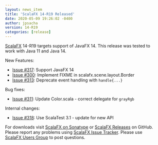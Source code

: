 ```yaml
---
layout: news_item
title: 'ScalaFX 14-R19 Released'
date: 2020-05-09 19:26:02 -0400
author: jpsacha
version: 14-R19
categories: [release]
---
```


[ScalaFX][1] 14-R19 targets support of JavaFX 14. This release was tested to work with Java 11 and Java 14.

New Features:
* [Issue #317][317]: Support JavaFX 14
* [Issue #300][300]: Implement FIXME in scalafx.scene.layout.Border
* [Issue #313][313]: Deprecate event handling with `handle{...}`

Bug fixes: 
* [Issue #311][311]: Update Color.scala - correct delegate for `grayRgb`
   
Internal changes:
* [Issue #318][318]: Use ScalaTest 3.1 - update for new API

For downloads visit [ScalaFX on Sonatype][2] or [ScalaFX Releases][3] on GitHub. 
Please report any problems using [ScalaFX Issue Tracker][4]. 
Please use [ScalaFX Users Group][5] to post questions. 

[1]: http://scalafx.org
[2]: http://search.maven.org/#search&#124;ga&#124;1&#124;scalafx
[3]: https://github.com/scalafx/scalafx/releases
[4]: https://github.com/scalafx/scalafx/issues
[5]: https://groups.google.com/forum/#!forum/scalafx-users

[300]: https://github.com/scalafx/scalafx/pull/300
[311]: https://github.com/scalafx/scalafx/pull/311
[313]: https://github.com/scalafx/scalafx/pull/313
[317]: https://github.com/scalafx/scalafx/pull/317
[318]: https://github.com/scalafx/scalafx/pull/318
